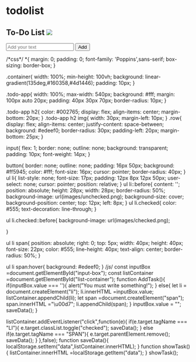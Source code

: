 # todolist
<!DOCTYPE html>
<html lang="en">
<head>
    <meta charset="UTF-8">
    <meta name="viewport" content="width=device-width, initial-scale=1.0">
    <title>My To-Do List App</title>
    <link rel="stylesheet" href="style.css">
</head>
<body>
    <div class="container">
        <div class="todo-app">
            <h2>To-Do List <img src="images/icon.png"></h2>
            <div class="row">
                <input type="text" id="input-box" placeholder="Add your text">
                <button onclick="AddTask()">Add</button>
            </div>
            <ul id="list-container">
                <!-- <li><img src="images/unchecked.png" >Task 1</li>
                <li><img src="images/unchecked.png" >Task 2</li>
                <li><img src="images/unchecked.png" >Task 3</li> -->
            </ul>
        </div>
    </div>
    <script src="script.js"></script>
</body>
</html>
/*css*/
*{
    margin: 0;
    padding: 0;
    font-family: 'Poppins',sans-serif;
    box-sizing: border-box;
}

.container{
    width: 100%;
    min-height: 100vh;
    background: linear-gradient(135deg,#160358,#4d1446);
    padding: 10px;
}

.todo-app{
    width: 100%;
    max-width: 540px;
    background: #fff;
    margin: 100px auto 20px;
    padding: 40px 30px 70px;
    border-radius: 10px;
}

.todo-app h2{
    color: #002765;
    display: flex;
    align-items: center;
    margin-bottom: 20px;
}
.todo-app h2 img{
    width: 30px;
    margin-left: 10px;
}
.row{
    display: flex;
    align-items: center;
    justify-content: space-between;
    background: #edeef0;
    border-radius: 30px;
    padding-left: 20px;
    margin-bottom: 25px;
}

input{
    flex: 1;
    border: none;
    outline: none;
    background: transparent;
    padding: 10px;
    font-weight: 14px;
}

button{
    border: none;
    outline: none;
    padding: 16px 50px;
    background: #ff5945;
    color: #fff;
    font-size: 16px;
    cursor: pointer;
    border-radius: 40px;
}
ul li{
    list-style: none;
    font-size: 17px;
    padding: 12px 8px 12px 50px;
    user-select: none;
    cursor: pointer;
    position: relative;
}
ul li::before{
    content: '';
    position: absolute;
    height: 28px;
    width: 28px;
    border-radius: 50%;
    background-image: url(images/unchecked.png);
    background-size: cover;
    background-position: center;
    top: 12px;
    left: 8px;
}
ul li.checked{
    color: #555;
    text-decoration: line-through;
}

ul li.checked::before{
    background-image: url(images/checked.png);

}

ul li span{
    position: absolute;
    right: 0;
    top: 5px;
    width: 40px;
    height: 40px;
    font-size: 22px;
    color: #555;
    line-height: 40px;
    text-align: center;
    border-radius: 50%;
}

ul li span:hover{
    background: #edeef0;
}
/*js*/
const  inputBox =document.getElementById("input-box");
const listContainer =document.getElementById("list-container");
function AddTask(){
    if(inputBox.value === ''){
        alert("You must write something!");
    }
    else{
        let li = document.createElement("li");
        li.innerHTML =inputBox.value;
        listContainer.appendChild(li);
        let span =document.createElement("span");
        span.innerHTML ="\u00d7";
        li.appendChild(span);
    }
    inputBox.value = "";
    saveData();
}

listContainer.addEventListener("click",function(e){
    if(e.target.tagName === "LI"){
        e.target.classList.toggle("checked");
        saveData();
    }
    else if(e.target.tagName === "SPAN"){
        e.target.parentElement.remove();
        saveData();
    }
},false);
function saveData(){
    localStorage.setItem("data",listContainer.innerHTML);
}
function showTask(){
    listContainer.innerHTML =localStorage.getItem("data");
}
showTask();


